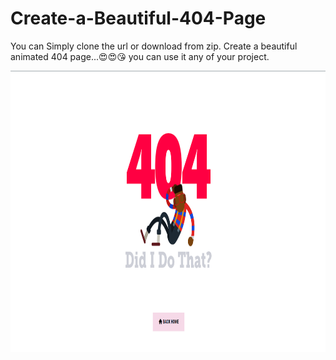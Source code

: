 # Create-a-Beautiful-404-Page
You can Simply clone the url or download from zip.
Create a beautiful animated 404 page...😍😍😘 you can use it any of your project.

<img src="./404 - Page Not Found .png" width=1200px height=450px>
